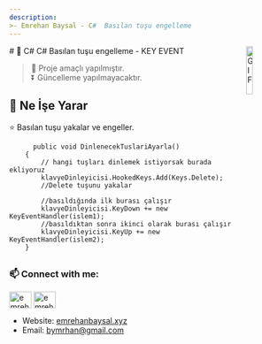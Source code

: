 ```yaml
---
description: 
>- Emrehan Baysal - C#  Basılan tuşu engelleme
---
```


<img align="right" alt="GIF" src="https://global-uploads.webflow.com/6097e0eca1e875de53031ff6/61bb05edca00197f2e7a19cf_Csharp_Logo.png" width="15%"/>
# 🌱 C# C#  Basılan tuşu engelleme - KEY EVENT

> 📣 Proje amaçlı yapılmıştır.</br>
> ⏬ Güncelleme yapılmayacaktır. </br>


## 🔰 Ne İşe Yarar
⭐ Basılan tuşu yakalar ve engeller.</br>


          public void DinlenecekTuslariAyarla()
        {
            // hangi tuşları dinlemek istiyorsak burada ekliyoruz                
            klavyeDinleyicisi.HookedKeys.Add(Keys.Delete);
            //Delete tuşunu yakalar

            //basıldığında ilk burası çalışır
            klavyeDinleyicisi.KeyDown += new KeyEventHandler(islem1);
            //basıldıktan sonra ikinci olarak burası çalışır
            klavyeDinleyicisi.KeyUp += new KeyEventHandler(islem2);
        }



## <h3 align="left"> 📫 Connect with me:</h3>
<p align="left">
<a href="https://linkedin.com/in/emrehan-baysal" target="blank"><img align="center" src="https://raw.githubusercontent.com/rahuldkjain/github-profile-readme-generator/master/src/images/icons/Social/linked-in-alt.svg" alt="emrehan-baysal" height="30" width="40" /></a>
<a href="https://instagram.com/emrehanbysal" target="blank"><img align="center" src="https://raw.githubusercontent.com/rahuldkjain/github-profile-readme-generator/master/src/images/icons/Social/instagram.svg" alt="emrehanbysal" height="30" width="40" /></a>
  
</p>

- Website: [emrehanbaysal.xyz](https://www.emrehanbaysal.xyz//)
- Email: [bymrhan@gmail.com](mailto:bymrhan@gmail.com)

